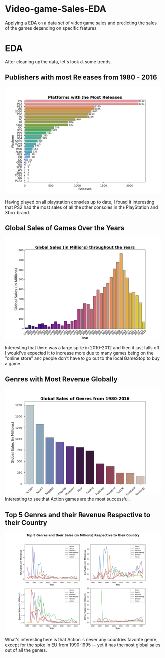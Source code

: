 # Video-game-Sales-EDA
Applying a EDA on a data set of video game sales and predicting the sales of the games depending on specific features

# EDA

After cleaning up the data, let's look at some trends.

## Publishers with most Releases from 1980 - 2016
![alt text](https://github.com/jbofill10/Video-game-Sales-EDA/blob/master/Charts/All_Time_Platform_Releases.png)

Having played on all playstation consoles up to date, I found it interesting that PS2 had the most sales of all the other consoles in the PlayStation and Xbox brand.

## Global Sales of Games Over the Years
![alt text](https://github.com/jbofill10/Video-game-Sales-EDA/blob/master/Charts/Yearly_Global_Sales.png)

Interesting that there was a large spike in 2010-2012 and then it just falls off. I would've expected it to increase more due to many games being on the "online store" and people don't have to go out to the local GameStop to buy a game. 

## Genres with Most Revenue Globally
![alt text](https://github.com/jbofill10/Video-game-Sales-EDA/blob/master/Charts/GlobalSales_ofGenres.png)
Interesting to see that Action games are the most successful.

## Top 5 Genres and their Revenue Respective to their Country
![alt text](https://github.com/jbofill10/Video-game-Sales-EDA/blob/master/Charts/CountryRespectiveSales.png)
What's interesting here is that Action is never any countries favorite genre, except for the spike in EU from 1990-1995 -- yet it has the most global sales out of all the genres.
